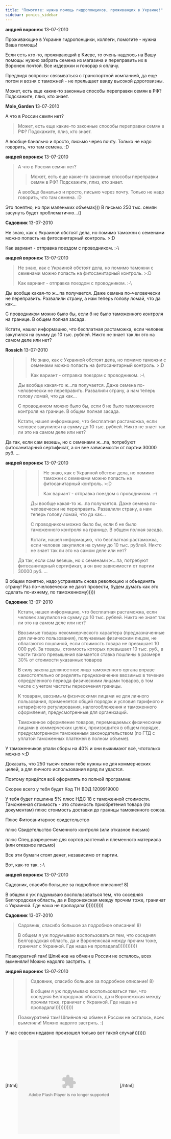 ```yaml
---
title: "Помогите: нужна помощь гидропонщиков, проживающих в Украине!"
sidebar: ponics_sidebar
---
```


**андрей воронеж** 13-07-2010

Проживающие в Украине гидропонщики, коллеги, помогите - нужна Ваша помощь!

Если есть кто-то, проживающий в Киеве, то очень надеюсь на Вашу помощь: нужно забрать семена из магазина и переправить их в Воронеж почтой. Все издержки и гонорар я оплачу.

Предвидя вопросы: связываться с транспортной компанией, да еще потом и возня с таможней - не прельщает ввиду высокой дороговизны. 

Может, есть еще какие-то законные способы переправки семян в РФ? Подскажите, плиз, кто знает.


**Mole_Garden** 13-07-2010

А что в России семян нет? 

> Может, есть еще какие-то законные способы переправки семян в РФ? Подскажите, плиз, кто знает.

А вообще банально и просто, письмо через почту. Только не надо говорить, что там семена. :D


**андрей воронеж** 13-07-2010

> А что в России семян нет? 
> 
> 
> > Может, есть еще какие-то законные способы переправки семян в РФ? Подскажите, плиз, кто знает.
> 
> А вообще банально и просто, письмо через почту. Только не надо говорить, что там семена. :D

Это понятно, но при маленьких объемах))) В письмо 250 тыс. семян засунуть будет проблематично...(( 


**Садовник** 13-07-2010

Не знаю, как с Украиной обстоят дела, но помимо таможни с семенами можно попасть на фитосанитарный контроль. &gt;:D

Как вариант - отправка поездом с проводником. :-\


**андрей воронеж** 13-07-2010

> Не знаю, как с Украиной обстоят дела, но помимо таможни с семенами можно попасть на фитосанитарный контроль. &gt;:D
> 
> Как вариант - отправка поездом с проводником. :-\

Ды вообще какая-то ж...па получается. Даже семена по-человечески не переправить. Развалили страну, а нам теперь голову ломай, что да как...

С проводником можно было бы, если б не было таможенного контроля на границе. В общем полная засада.

Кстати, нашел информацию, что бесплатная растаможка, если человек закупился на сумму до 10 тыс. рублей. Никто не знает так ли это на самом деле или нет?


**Rossich** 13-07-2010

> > Не знаю, как с Украиной обстоят дела, но помимо таможни с семенами можно попасть на фитосанитарный контроль. &gt;:D
> > 
> > Как вариант - отправка поездом с проводником. :-\
> 
> 
> 
> Ды вообще какая-то ж...па получается. Даже семена по-человечески не переправить. Развалили страну, а нам теперь голову ломай, что да как...
> 
> С проводником можно было бы, если б не было таможенного контроля на границе. В общем полная засада.
> 
> Кстати, нашел информацию, что бесплатная растаможка, если человек закупился на сумму до 10 тыс. рублей. Никто не знает так ли это на самом деле или нет?

Да так, если сам везешь, но с семенами ж...па, потребуют фитосанитарный сертификат, а он вне зависимости от партии 30000 руб. ...


**андрей воронеж** 13-07-2010

> > > Не знаю, как с Украиной обстоят дела, но помимо таможни с семенами можно попасть на фитосанитарный контроль. &gt;:D
> > > 
> > > Как вариант - отправка поездом с проводником. :-\
> > 
> > 
> > 
> > Ды вообще какая-то ж...па получается. Даже семена по-человечески не переправить. Развалили страну, а нам теперь голову ломай, что да как...
> > 
> > С проводником можно было бы, если б не было таможенного контроля на границе. В общем полная засада.
> > 
> > Кстати, нашел информацию, что бесплатная растаможка, если человек закупился на сумму до 10 тыс. рублей. Никто не знает так ли это на самом деле или нет?
> 
> 
> 
> Да так, если сам везешь, но с семенами ж...па, потребуют фитосанитарный сертификат, а он вне зависимости от партии 30000 руб. ...

В общем понятно, надо устраивать снова революцию и объединять страну! Раз по-человечески не дают провести, будем думать как это сделать по-ихнему, по таможенному)))))


**Садовник** 13-07-2010

> Кстати, нашел информацию, что бесплатная растаможка, если человек закупился на сумму до 10 тыс. рублей. Никто не знает так ли это на самом деле или нет?

>  Ввозимые товары некоммерческого характера (предназначенные для личного пользования), получаемые физическим лицом, не облагаются пошлиной, если стоимость товара не превышает 10 000 руб. За товары, стоимость которых превышает 10 тыс. руб., в части такого превышения взимается ставка пошлины в размере 30% от стоимости указанных товаров
> 
> В силу закона должностное лицо таможенного органа вправе самостоятельно определять предназначение ввозимых в течение определенного периода физическими лицами товаров, в том числе с учетом частоты пересечения границы.
> 
> К товарам, ввозимым физическими лицами не для личного пользования, применяется общий порядок и условия тарифного и нетарифного регулирования, налогообложения и таможенного оформления, предусмотренные для организаций.
> 
> Таможенное оформление товаров, перемещаемых физическими лицами в коммерческих целях, производится в общем порядке, предусмотренном таможенным законодательством (по ГТД с уплатой таможенных платежей в полном объеме).

У таможенников упали сборы на 40% и они выжимают всё, чтотолько можно &gt;:D

Доказать, что 250 тысяч семян тебе нужны не для коммерческих целей, а для личного использования вряд ли удастся.

Поэтому придётся всё оформлять по полной программе:

Скорее всего у тебя будет Код ТН ВЭД 1209919000

У тебя будет пошлина 5% плюс НДС 18 с таможенной стоимости. Таможенная стоимость - это стоимость приобретения товара (по документам) плюс стоимость доставки до границы таможенного союза.

Плюс Фитосанитарное свидетельство 

плюс Свидетельство Семенного контроля (или отказное письмо) 

плюс Спец.разрешение для сортов растений и племенного материала (или отказное письмо)

Все эти бумаги стоят денег, независимо от партии.

Вот, как-то так. :-\


**андрей воронеж** 13-07-2010

Садовник, спасибо большое за подробное описание! 8)

В общем я уж подумываю воспользоваться тем, что соседняя Белгородская область, да и Воронежская между прочим тоже, граничат с Украиной. Где наша не пропадала!)))))))))))


**Садовник** 13-07-2010

> Садовник, спасибо большое за подробное описание! 8)
> 
> В общем я уж подумываю воспользоваться тем, что соседняя Белгородская область, да и Воронежская между прочим тоже, граничат с Украиной. Где наша не пропадала!)))))))))))

Поаккуратней там! Шпиёнов на обмен в России не осталось, всех выменяли! Можно надолго застрять. :(


**андрей воронеж** 13-07-2010

> > Садовник, спасибо большое за подробное описание! 8)
> > 
> > В общем я уж подумываю воспользоваться тем, что соседняя Белгородская область, да и Воронежская между прочим тоже, граничат с Украиной. Где наша не пропадала!)))))))))))
> 
> 
> 
> Поаккуратней там! Шпиёнов на обмен в России не осталось, всех выменяли! Можно надолго застрять. :(

У нас совсем недавно произошел только вот такой случай)))))))

[html]<object classid="clsid:d27cdb6e-ae6d-11cf-96b8-444553540000" codebase="http://download.macromedia.com/pub/shockwave/cabs/flash/swflash.cab#version=9,0,29,0" width="320" height="295" id="flvplayer" align="middle"><param name="allowScriptAccess" value="always" /><param name="allowFullScreen" value="true" /><param name="movie" value="http://www.vesti.ru/i/flvplayer.swf?vid=281700&autostart=false" /><param name="quality" value="high" /><param name="wmode" value="transparent" /><param name="devicefont" value="true" /><param name="bgcolor" value="#000000" /><param name="vid" value="281700" /><embed src="http://www.vesti.ru/i/flvplayer.swf?vid=281700&autostart=false" quality="high" devicefont="true" bgcolor="#000000" width="320" height="295" name="flvplayer" align="middle" allowScriptAccess="always" allowFullScreen="true" type="application/x-shockwave-flash" pluginspage="http://www.macromedia.com/go/getflashplayer" /></object>[/html]


